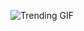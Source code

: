 ![Trending GIF](https://media4.giphy.com/media/v1.Y2lkPThiYjIxNzcyNG9udWp1OXRvNWc0cWppd292YWRsdTU4ZDgybGwwbXp4MzFtZmViZyZlcD12MV9naWZzX3NlYXJjaCZjdD1n/YYKoJL28YtscdUTGWA/giphy.gif)
